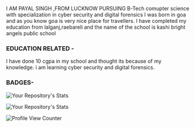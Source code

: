 I AM PAYAL SINGH ,FROM LUCKNOW 
PURSUING B-Tech comupter science with specialization in cyber security and digital forensics 
I was born in goa and as you know goa is very nice place for travellers. 
I have completed my education from lalganj,raebareli and the name of the school is kashi bright angels public school

### EDUCATION RELATED -
I have done 10 cgpa in my school and thought its because of my knowledge. i am learning cyber security and digital forensics.

### BADGES-
![Your Repository's Stats](https://github-readme-stats.vercel.app/api/top-langs/?username=payal-06&theme=blue-green)

![Your Repository's Stats](https://github-readme-stats.vercel.app/api?username=payal-06&show_icons=true)

![Profile View Counter](https://komarev.com/ghpvc/?username=payal-06)
